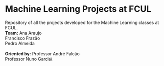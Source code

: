 # Machine Learning Projects at FCUL
Repository of all the projects developed for the Machine Learning classes at FCUL.
\
**Team:**
Ana Araujo\
Francisco Frazão\
Pedro Almeida\
\
**Oriented by:**
Professor André Falcão\
Professor Nuno Garcia\

